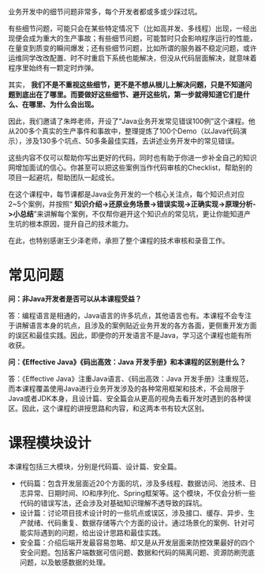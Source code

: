 业务开发中的细节问题非常多，每个开发者都或多或少踩过坑。

有些细节问题，可能只会在某些特定情况下（比如高并发、多线程）出现，一经出现便会成为重大的生产事故；有些细节问题，可能暂时只会影响程序运行的性能，在量变到质变的瞬间爆发；还有些细节问题，比如所谓的服务器不稳定问题，或许运维同学改改配置、时不时重启下系统也能解决，但没从代码层面解决，就意味着程序里始终有一颗定时炸弹。

其实， **我们不是不重视这些细节，更不是不想从根儿上解决问题，只是不知道问题到底出在了哪里。而要做好这些细节、避开这些坑，第一步就得知道它们是什么、在哪里、为什么会出现。**

因此，我们邀请了朱晔老师，开设了“Java业务开发常见错误100例”这个课程。他从200多个真实的生产事件和事故中，整理提炼了100个Demo（以Java代码演示），涉及130多个坑点、50多条最佳实践，去讲述业务开发中的常见错误。

这些内容不仅可以帮助你写出更好的代码，同时也有助于你进一步补全自己的知识网增加面试的信心。你甚至可以把这些案例当作代码审核的Checklist，帮助别的项目一起避坑，帮助团队一起成长。

在这个课程中，每节课都是Java业务开发的一个核心关注点，每个知识点对应2~5个案例，并按照“ **知识介绍->还原业务场景->错误实现->正确实现->原理分析->小总结**”来讲解每个案例，不仅帮你避开这个知识点的常见坑，更让你能知道产生坑的根本原因，提升自己的技术能力。

在此，也特别感谢王少泽老师，承担了整个课程的技术审核和录音工作。

# 常见问题

**问：非Java开发者是否可以从本课程受益？**

答：编程语言是相通的，Java语言的许多坑点，其他语言也有。本课程不会专注于讲解语言本身的坑点，且涉及的案例贴近业务开发的各方各面，更侧重开发方面的误区和最佳实践。因此，即便你的开发语言不是Java，学习这个课程也能有所收获。

**问：《Effective Java》《码出高效：Java 开发手册》和本课程的区别是什么？**

答：《Effective Java》注重Java语言、《码出高效：Java 开发手册》注重规范，而本课程覆盖使用Java进行业务开发涉及的各种常用框架和技术，不会局限于Java或者JDK本身，且设计篇、安全篇会从更高的视角去看开发时遇到的各种误区。因此，这个课程的讲授思路和内容，和这两本书有较大区别。

# 课程模块设计

本课程包括三大模块，分别是代码篇、设计篇、安全篇。

- 代码篇：包含开发层面近20个方面的坑，涉及多线程、数据访问、池技术、日志异常、日期时间、IO和序列化、Spring框架等。这个模块，不仅会分析一些代码的错误写法，还会涉及对基础知识理解不透导致的踩坑。
- 设计篇：讨论项目技术设计时的一些坑点或误区，涉及接口、缓存、异步、生产就绪、代码重复、数据存储等六个方面的设计。通过场景化的案例、针对可能实际遇到的问题，给出设计思路和最佳实践。
- 安全篇：介绍后端开发最容易忽略、却又是从开发层面来防控效果最好的四个安全问题。包括客户端数据可信问题、数据和代码的隔离问题、资源防刷兜底问题，以及敏感数据的处理。